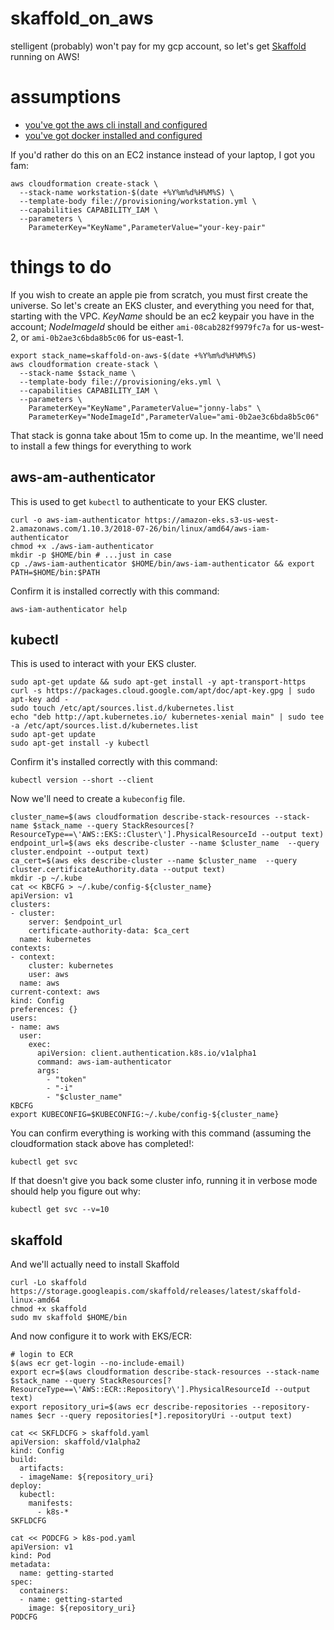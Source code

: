 # skaffold_on_aws
stelligent (probably) won't pay for my gcp account, so let's get [Skaffold](https://github.com/GoogleContainerTools/skaffold) running on AWS!

# assumptions
* [you've got the aws cli install and configured](https://docs.aws.amazon.com/cli/latest/userguide/installing.html)
* [you've got docker installed and configured](https://docs.docker.com/install/)

If you'd rather do this on an EC2 instance instead of your laptop, I got you fam:

    aws cloudformation create-stack \
      --stack-name workstation-$(date +%Y%m%d%H%M%S) \
      --template-body file://provisioning/workstation.yml \
      --capabilities CAPABILITY_IAM \
      --parameters \
        ParameterKey="KeyName",ParameterValue="your-key-pair"

# things to do
If you wish to create an apple pie from scratch, you must first create the universe. So let's create an EKS cluster, and everything you need for that, starting with the VPC. *KeyName* should be an ec2 keypair you have in the account; *NodeImageId* should be either `ami-08cab282f9979fc7a` for us-west-2, or `ami-0b2ae3c6bda8b5c06` for us-east-1.

    export stack_name=skaffold-on-aws-$(date +%Y%m%d%H%M%S)
    aws cloudformation create-stack \
      --stack-name $stack_name \
      --template-body file://provisioning/eks.yml \
      --capabilities CAPABILITY_IAM \
      --parameters \
        ParameterKey="KeyName",ParameterValue="jonny-labs" \
        ParameterKey="NodeImageId",ParameterValue="ami-0b2ae3c6bda8b5c06"

That stack is gonna take about 15m to come up. In the meantime, we'll need to install a few things for everything to work

## aws-am-authenticator

This is used to get `kubectl` to authenticate to your EKS cluster.

    curl -o aws-iam-authenticator https://amazon-eks.s3-us-west-2.amazonaws.com/1.10.3/2018-07-26/bin/linux/amd64/aws-iam-authenticator
    chmod +x ./aws-iam-authenticator
    mkdir -p $HOME/bin # ...just in case
    cp ./aws-iam-authenticator $HOME/bin/aws-iam-authenticator && export PATH=$HOME/bin:$PATH

Confirm it is installed correctly with this command:

    aws-iam-authenticator help

## kubectl

This is used to interact with your EKS cluster.

    sudo apt-get update && sudo apt-get install -y apt-transport-https
    curl -s https://packages.cloud.google.com/apt/doc/apt-key.gpg | sudo apt-key add -
    sudo touch /etc/apt/sources.list.d/kubernetes.list 
    echo "deb http://apt.kubernetes.io/ kubernetes-xenial main" | sudo tee -a /etc/apt/sources.list.d/kubernetes.list
    sudo apt-get update
    sudo apt-get install -y kubectl

Confirm it's installed correctly with this command:

    kubectl version --short --client

Now we'll need to create a `kubeconfig` file. 

    cluster_name=$(aws cloudformation describe-stack-resources --stack-name $stack_name --query StackResources[?ResourceType==\'AWS::EKS::Cluster\'].PhysicalResourceId --output text)
    endpoint_url=$(aws eks describe-cluster --name $cluster_name  --query cluster.endpoint --output text)
    ca_cert=$(aws eks describe-cluster --name $cluster_name  --query cluster.certificateAuthority.data --output text)
    mkdir -p ~/.kube
    cat << KBCFG > ~/.kube/config-${cluster_name}
    apiVersion: v1
    clusters:
    - cluster:
        server: $endpoint_url
        certificate-authority-data: $ca_cert
      name: kubernetes
    contexts:
    - context:
        cluster: kubernetes
        user: aws
      name: aws
    current-context: aws
    kind: Config
    preferences: {}
    users:
    - name: aws
      user:
        exec:
          apiVersion: client.authentication.k8s.io/v1alpha1
          command: aws-iam-authenticator
          args:
            - "token"
            - "-i"
            - "$cluster_name"
    KBCFG
    export KUBECONFIG=$KUBECONFIG:~/.kube/config-${cluster_name}

You can confirm everything is working with this command (assuming the cloudformation stack above has completed!:

    kubectl get svc

If that doesn't give you back some cluster info, running it in verbose mode should help you figure out why:

    kubectl get svc --v=10

## skaffold

And we'll actually need to install Skaffold

    curl -Lo skaffold https://storage.googleapis.com/skaffold/releases/latest/skaffold-linux-amd64
    chmod +x skaffold
    sudo mv skaffold $HOME/bin

And now configure it to work with EKS/ECR:

    # login to ECR
    $(aws ecr get-login --no-include-email)
    export ecr=$(aws cloudformation describe-stack-resources --stack-name $stack_name --query StackResources[?ResourceType==\'AWS::ECR::Repository\'].PhysicalResourceId --output text)
    export repository_uri=$(aws ecr describe-repositories --repository-names $ecr --query repositories[*].repositoryUri --output text)

    cat << SKFLDCFG > skaffold.yaml
    apiVersion: skaffold/v1alpha2
    kind: Config
    build:
      artifacts:
      - imageName: ${repository_uri}
    deploy:
      kubectl:
        manifests:
          - k8s-*
    SKFLDCFG

    cat << PODCFG > k8s-pod.yaml
    apiVersion: v1
    kind: Pod
    metadata:
      name: getting-started
    spec:
      containers:
      - name: getting-started
        image: ${repository_uri}
    PODCFG





